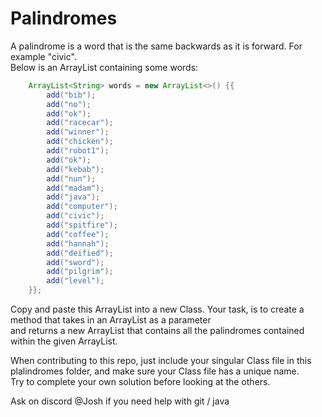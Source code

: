 <h1> Palindromes </h1>
 A palindrome is a word that is the same backwards as it is forward. For example "civic". </br>
 Below is an ArrayList containing some words:

```java
    ArrayList<String> words = new ArrayList<>() {{
        add("bib");
        add("no");
        add("ok");
        add("racecar");
        add("winner");
        add("chicken");
        add("robot1");
        add("ok");
        add("kebab");
        add("nun");
        add("madam");
        add("java");
        add("computer");
        add("civic");
        add("spitfire");
        add("coffee");
        add("hannah");
        add("deified");
        add("sword");
        add("pilgrim");
        add("level");
    }};
  ```
  
  Copy and paste this ArrayList into a new Class. Your task, is to create a method that takes in an ArrayList<String> as a parameter </br>
  and returns a new ArrayList<String> that contains all the palindromes contained within the given ArrayList. </br>

When contributing to this repo, just include your singular Class file in this plalindromes folder, and make sure your Class file has a unique name.</br>
Try to complete your own solution before looking at the others.

Ask on discord @Josh if you need help with git / java
